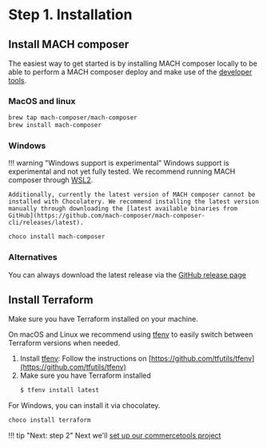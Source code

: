 # Step 1. Installation

## Install MACH composer
The easiest way to get started is by installing MACH composer locally to be able
to perform a MACH composer deploy and make use of the
[developer tools](../concepts/development/workflow.md).


### MacOS and linux
```bash
brew tap mach-composer/mach-composer
brew install mach-composer
```

### Windows

!!! warning "Windows support is experimental"
    Windows support is experimental and not yet fully tested. We recommend running MACH composer through [WSL2](https://learn.microsoft.com/en-us/windows/wsl/install).

    Additionally, currently the latest version of MACH composer cannot be installed with Chocolatery. We recommend installing the latest version manually through downloading the [latest available binaries from GitHub](https://github.com/mach-composer/mach-composer-cli/releases/latest).

```ps
choco install mach-composer
```

### Alternatives
You can always download the latest release via the [GitHub release page](https://github.com/mach-composer/mach-composer-cli/releases)


## Install Terraform
Make sure you have Terraform installed on your machine.

On macOS and Linux we recommend using [tfenv](https://github.com/tfutils/tfenv)
to easily switch between Terraform versions when needed.

1. Install [tfenv](https://github.com/tfutils/tfenv): Follow the instructions on [https://github.com/tfutils/tfenv](https://github.com/tfutils/tfenv)
2. Make sure you have Terraform installed
   ```bash
   $ tfenv install latest
   ```

For Windows, you can install it via chocolatey.

```ps
choco install terraform
```


!!! tip "Next: step 2"
    Next we'll [set up our commercetools project](./step-2-setup-ct.md)
